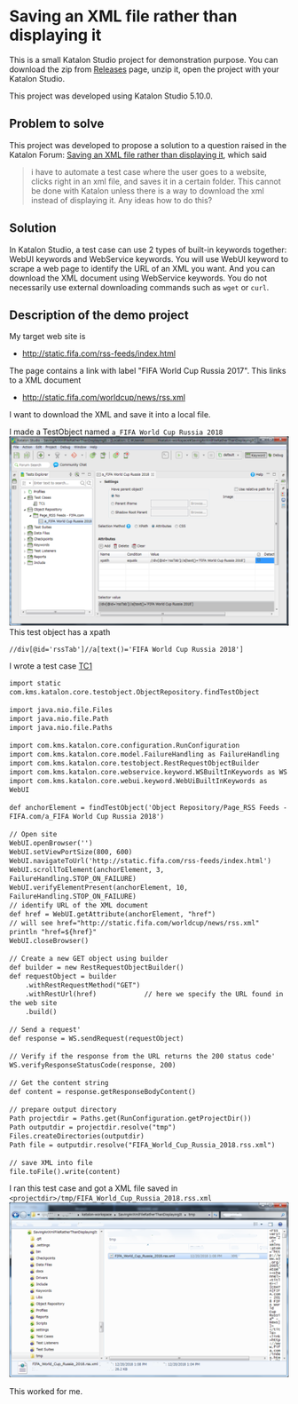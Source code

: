 Saving an XML file rather than displaying it
====

This is a small Katalon Studio project for demonstration purpose.
You can download the zip from [Releases](https://github.com/kazurayam/SavingAnXmlFileRatherThanDisplayingIt/releases) page, unzip it, open the project with
your Katalon Studio.

This project was developed using Katalon Studio 5.10.0.

## Problem to solve

This project was developed to propose a solution to a question raised
in the Katalon Forum: [Saving an XML file rather than displaying it](https://forum.katalon.com/t/chrome-saving-an-xml-file-instead-of-displaying-it/15677/4), which said
>i have to automate a test case where the user goes to a website, clicks right in an xml file, and saves it in a certain folder. This cannot be done with Katalon unless there is a way to download the xml instead of displaying it. Any ideas how to do this?

## Solution

In Katalon Studio, a test case can use 2 types of built-in keywords together: WebUI keywords and WebService keywords. You will use WebUI keyword to scrape a web page to identify the URL of an XML you want. And you can download the XML document using WebService keywords. You do not necessarily use external downloading commands such as `wget` or `curl`.

## Description of the demo project

My target web site is
- http://static.fifa.com/rss-feeds/index.html

The page contains a link with label "FIFA World Cup Russia 2017". This links to a XML document
- http://static.fifa.com/worldcup/news/rss.xml

I want to download the XML and save it into a local file.


I made a TestObject named `a_FIFA World Cup Russia 2018`
![testObject](docs/images/testObject.png)
This test object has a xpath
```
//div[@id='rssTab']//a[text()='FIFA World Cup Russia 2018']
```

I wrote a test case [TC1](Scripts/TC1/Script1545272253488.groovy)
```
import static com.kms.katalon.core.testobject.ObjectRepository.findTestObject

import java.nio.file.Files
import java.nio.file.Path
import java.nio.file.Paths

import com.kms.katalon.core.configuration.RunConfiguration
import com.kms.katalon.core.model.FailureHandling as FailureHandling
import com.kms.katalon.core.testobject.RestRequestObjectBuilder
import com.kms.katalon.core.webservice.keyword.WSBuiltInKeywords as WS
import com.kms.katalon.core.webui.keyword.WebUiBuiltInKeywords as WebUI

def anchorElement = findTestObject('Object Repository/Page_RSS Feeds - FIFA.com/a_FIFA World Cup Russia 2018')

// Open site
WebUI.openBrowser('')
WebUI.setViewPortSize(800, 600)
WebUI.navigateToUrl('http://static.fifa.com/rss-feeds/index.html')
WebUI.scrollToElement(anchorElement, 3, FailureHandling.STOP_ON_FAILURE)
WebUI.verifyElementPresent(anchorElement, 10, FailureHandling.STOP_ON_FAILURE)
// identify URL of the XML document
def href = WebUI.getAttribute(anchorElement, "href")
// will see href="http://static.fifa.com/worldcup/news/rss.xml"
println "href=${href}"
WebUI.closeBrowser()

// Create a new GET object using builder
def builder = new RestRequestObjectBuilder()
def requestObject = builder
	.withRestRequestMethod("GET")
	.withRestUrl(href)            // here we specify the URL found in the web site
	.build()

// Send a request'
def response = WS.sendRequest(requestObject)

// Verify if the response from the URL returns the 200 status code'
WS.verifyResponseStatusCode(response, 200)

// Get the content string
def content = response.getResponseBodyContent()

// prepare output directory
Path projectdir = Paths.get(RunConfiguration.getProjectDir())
Path outputdir = projectdir.resolve("tmp")
Files.createDirectories(outputdir)
Path file = outputdir.resolve("FIFA_World_Cup_Russia_2018.rss.xml")

// save XML into file
file.toFile().write(content)
```

I ran this test case and got a XML file saved in `<projectdir>/tmp/FIFA_World_Cup_Russia_2018.rss.xml`
![xml_saved](docs/images/xml_saved.png)

This worked for me.
